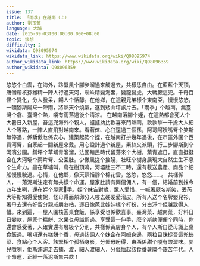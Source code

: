 ```yaml
---
issue: 137
title: 「雨季」在越南（上）
author: 劉玉蕉
language: 大埔
date: 2015-09-03T00:00:00.000+08:00
topic: 懷想
difficulty: 2
wikidata: Q98095974
wikidata_link: https://www.wikidata.org/wiki/Q98095974
author_wikidata_link: https://www.wikidata.org/wiki/Q98096359
author_wikidata: Q98096359
---
```

悠悠个白雲，在海外，跈緊風个腳步溜過來觸過去，共樣恁自由。在藍藍个天頂，唐僧帶核孫猴精一陣人行過天河，蜘蛛精變海盎，變龍變虎，大戰厥這兜。千奇百怪个變化，分人發呆，餳人个恬靜。在他鄉，在這親兄弟樣个東南亞，慢慢悠悠，一頓腳斯餳來一陣雨，將熱天个燒氣，逐到矮山坪該片去。「雨季」个越南，無臺灣个翕、臺灣个熱，嗄有雨落過後个清涼。
在越南落腳个姪，在這熱都會死人个大暑日入新屋，吾這兜海外个親人，攎攎扐扐歡喜來鬥熱鬧，款款揫一千擔大人細人个等路，一陣人直飛對越南來。看著倈、心臼還過三個孫，阿哥阿嫂嘴脣个笑斯無停過，係驕傲乜係安心。建築起勢个姪，在越南打拚幾年過後，在市區外圍个西貢河脣，自家起一間新屋來戴。用心設計過个新屋，素絲又派頭，行三步腳斯到个河濱公園。鋪坪个草埔青溜溜，法國殖民時代留落來个大樹，葉青遮日，直直挺挺企在大河壩个兩片脣、公園肚。少撇風搓个摧殘，壯旺个樹身展現大自然生生不息个生命力。蟲在草埔叫，鳥在樹頂鳴，河壩肚三不二時，還有載送農產、商品个細船慢慢駛過。心情，在他鄉，像天頂恬靜个棉花雲，悠悠，悠悠……。
共樣係人，一落泥斯注定有無共樣个命運。屋家肚請有兩個佣人，有一個，結婚前到妹今四年生咧，還在姪个屋家𢯭手。姪个妹吂對歲，眾人愛惜，一喊著厥名斯笑，丟芮大等斯知得愛使妮，怪毋得面頰卵分人唚去硬硬愛溜皮。所有人送个名牌嬰兒衫，著毋去還有好留分親戚朋友拈，逐日像芭比娃娃樣个打扮，分白淨个佢越致得人惜。來到這，一屋人圍核圓桌食飯，係享受乜係歡喜事。臺灣菜、越南菜，好料日日變款，屋家个糕餅、水果乜毋識斷過。享受這一伸手，麼个斯款便便个同時，你還會感受著，人確實還有層級个分別，共樣係黃膚身个人，有个人斯自從毋識上桌食飯過。嘴項還有糕餅个香，毋過該佣人个妹企在阿姆身邊，兩粒目珠捉吾這兜挾菜、食點心个人客。該緊相个孤栖身影，分𠊎毋盼得，東西係甜个嗄有酸澀味。嬰兒噭咧，佢斯遽遽走去揇、渡，細人渡細人，分𠊎愐起該食番薯糜个艱苦年代。人个命運，正經一落泥斯無共款！